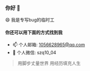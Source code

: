 ### 你好 👋
😄 我是专写bug的临时工

#### 你还可以用下面的方式找到我

- 📫 个人邮箱: 1056628965@qq.com
- 💬 个人微信: szq10_04

> 用脚步丈量世界 用经历填充人生

